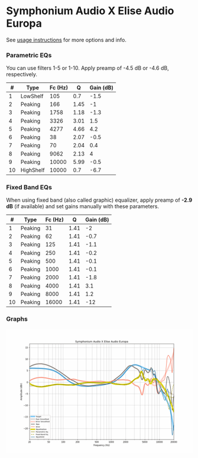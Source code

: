 # Symphonium Audio X Elise Audio Europa
See [usage instructions](https://github.com/jaakkopasanen/AutoEq#usage) for more options and info.

### Parametric EQs
You can use filters 1-5 or 1-10. Apply preamp of -4.5 dB or -4.6 dB, respectively.

|   # | Type      |   Fc (Hz) |    Q |   Gain (dB) |
|-----|-----------|-----------|------|-------------|
|   1 | LowShelf  |       105 | 0.7  |        -1.5 |
|   2 | Peaking   |       166 | 1.45 |        -1   |
|   3 | Peaking   |      1758 | 1.18 |        -1.3 |
|   4 | Peaking   |      3326 | 3.01 |         1.5 |
|   5 | Peaking   |      4277 | 4.66 |         4.2 |
|   6 | Peaking   |        38 | 2.07 |        -0.5 |
|   7 | Peaking   |        70 | 2.04 |         0.4 |
|   8 | Peaking   |      9062 | 2.13 |         4   |
|   9 | Peaking   |     10000 | 5.99 |        -0.5 |
|  10 | HighShelf |     10000 | 0.7  |        -6.7 |

### Fixed Band EQs
When using fixed band (also called graphic) equalizer, apply preamp of **-2.9 dB** (if available) and set gains manually with these parameters.

|   # | Type    |   Fc (Hz) |    Q |   Gain (dB) |
|-----|---------|-----------|------|-------------|
|   1 | Peaking |        31 | 1.41 |        -2   |
|   2 | Peaking |        62 | 1.41 |        -0.7 |
|   3 | Peaking |       125 | 1.41 |        -1.1 |
|   4 | Peaking |       250 | 1.41 |        -0.2 |
|   5 | Peaking |       500 | 1.41 |        -0.1 |
|   6 | Peaking |      1000 | 1.41 |        -0.1 |
|   7 | Peaking |      2000 | 1.41 |        -1.8 |
|   8 | Peaking |      4000 | 1.41 |         3.1 |
|   9 | Peaking |      8000 | 1.41 |         1.2 |
|  10 | Peaking |     16000 | 1.41 |       -12   |

### Graphs
![](./Symphonium%20Audio%20X%20Elise%20Audio%20Europa.png)
